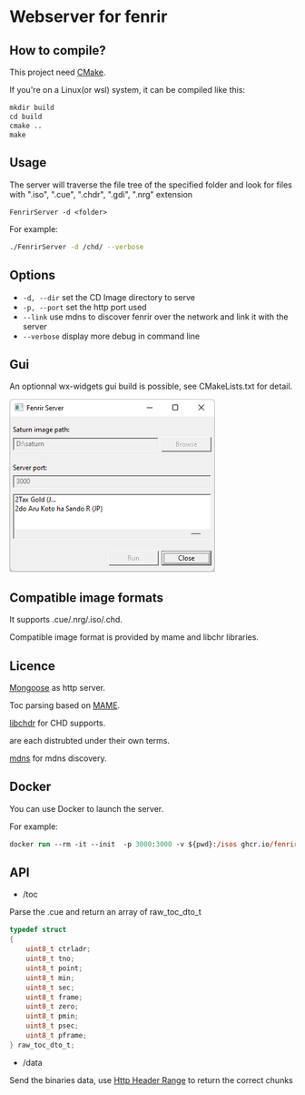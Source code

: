 # Webserver for fenrir

## How to compile?
This project need [CMake](https://cmake.org/).

If you're on a Linux(or wsl) system, it can be compiled like this:

```
mkdir build
cd build
cmake ..
make
```

## Usage

The server will traverse the file tree of the specified folder and look for files with ".iso", ".cue", ".chdr", ".gdi", ".nrg" extension

```
FenrirServer -d <folder>
```

For example:

```bash
./FenrirServer -d /chd/ --verbose
```

## Options

* `-d, --dir` set the
CD Image directory to serve
* `-p, --port` set the http port used
* `--link` use mdns to discover fenrir over the network and link it with the server
* `--verbose` display more debug in command line

## Gui 

An optionnal wx-widgets gui build is possible, see CMakeLists.txt for detail.

![FenrirServerGui](docs/gui.png)


## Compatible image formats

It supports .cue/.nrg/.iso/.chd.

Compatible image format is provided by mame and libchr libraries.


## Licence
[Mongoose](https://cesanta.com/) as http server.

Toc parsing based on [MAME](https://docs.mamedev.org/).

[libchdr](https://github.com/rtissera/libchdr) for CHD supports.

are each distrubted under their own terms.

[mdns](https://github.com/mjansson/mdns) for mdns discovery.


## Docker

You can use Docker to launch the server.

For example:

```ps
docker run --rm -it --init  -p 3000:3000 -v ${pwd}:/isos ghcr.io/fenrir-ode/webserver:main FenrirServer -d /isos/
```


## API


* /toc 

Parse the .cue and return an array of raw_toc_dto_t

``` c
typedef struct
{
    uint8_t ctrladr;
    uint8_t tno;
    uint8_t point;
    uint8_t min;
    uint8_t sec;
    uint8_t frame;
    uint8_t zero;
    uint8_t pmin;
    uint8_t psec;
    uint8_t pframe;
} raw_toc_dto_t;
```

* /data

Send the binaries data, use [Http Header Range](https://developer.mozilla.org/en-US/docs/Web/HTTP/Headers/Range) to return the correct chunks



